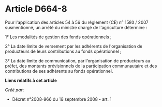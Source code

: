 # Article D664-8

Pour l'application des articles 54 à 56 du règlement (CE) n° 1580 / 2007 susmentionné, un arrêté du ministre chargé de
l'agriculture détermine : 

1° Les modalités de gestion des fonds opérationnels ; 

2° La date limite de versement par les adhérents de l'organisation de producteurs de leurs contributions au fonds
opérationnel ; 

3° La date limite de communication, par l'organisation de producteurs au préfet, des montants prévisionnels de la
participation communautaire et des contributions de ses adhérents au fonds opérationnel.

**Liens relatifs à cet article**

_Créé par_:

  - Décret n°2008-966 du 16 septembre 2008 - art. 1
